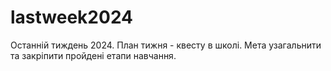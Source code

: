 # lastweek2024
Останній тиждень 2024. План тижня - квесту в школі. 
Мета узагальнити та закріпити пройдені етапи навчання. 
